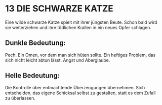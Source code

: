 # 13 DIE SCHWARZE KATZE

Eine wilde schwarze Katze spielt mit ihrer jüngsten Beute. 
Schon bald wird sie weiterziehen und ihre tödlichen Krallen 
in ein neues Opfer schlagen.

## Dunkle Bedeutung:
Pech. Ein Omen, vor dem man sich hüten sollte. Ein 
heftiges Problem, das sich nicht leicht abtun lässt. Angst 
und Aberglaube.

## Helle Bedeutung:
Die Kontrolle über entmachtende Überzeugungen 
übernehmen. Sich entscheiden, das eigene Schicksal selbst 
zu gestalten, statt es dem Zufall zu überlassen.